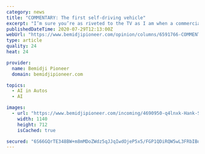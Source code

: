 ```yaml
---
category: news
title: "COMMENTARY: The first self-driving vehicle"
excerpt: "I’m sure you’re as riveted to the TV as I am when a commercial appears featuring a young man, his girlfriend, and their Waymo driverless car. The couple is amazingly pleasant and personable. “Nice young people,"
publishedDateTime: 2020-07-29T12:13:00Z
webUrl: "https://www.bemidjipioneer.com/opinion/columns/6591766-COMMENTARY-The-first-self-driving-vehicle"
type: article
quality: 24
heat: 24

provider:
  name: Bemidji Pioneer
  domain: bemidjipioneer.com

topics:
  - AI in Autos
  - AI

images:
  - url: "https://www.bemidjipioneer.com/incoming/4690950-q4lnxk-Hank-Slotnick-web-art.jpg/alternates/BASE_LANDSCAPE/Hank%20Slotnick%20web%20art.jpg"
    width: 1140
    height: 712
    isCached: true

secured: "6S66GQrTE348BW+m8mMDoZWdz5qJJqIwdOjeP5x5/FGP1QDiRQW5wL3FRbIBdzOdZAE3SiDauENWhUzhi1pOBqqzUNwrBEmTl29hjEUpPWRhvpddZa5LY8K1iGNpLGpl89hc1e870YC8jAoiH0xZ6Wb87v0aXVAPbJ8U+OmyViFT94zJg659joC2Uh7K3Xaf4kck8yac6sfFv4k37cqR1G/7ka8RyQkrs3/LmBQBrHHYbyQHjjyX2Ms2vtxtN+xU9OAJl5afElfH/zLGR4C1pmdlCtlyHnLvabdSo3Sz/FHnofoLWfPg5NoJ21B5WnSZHGBBES7dxTTYym2xBGn55A==;02SRPRiz5Jv8/rP73Fb4fg=="
---
```


